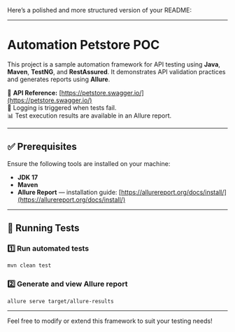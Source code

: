 Here’s a polished and more structured version of your README:

---

# Automation Petstore POC

This project is a sample automation framework for API testing using **Java**, **Maven**, **TestNG**, and **RestAssured**.
It demonstrates API validation practices and generates reports using **Allure**.

📎 **API Reference:** [https://petstore.swagger.io/](https://petstore.swagger.io/) <br />
📝 Logging is triggered when tests fail. <br />
📊 Test execution results are available in an Allure report.

---

## ✅ Prerequisites

Ensure the following tools are installed on your machine:

* **JDK 17**
* **Maven**
* **Allure Report** — installation guide: [https://allurereport.org/docs/install/](https://allurereport.org/docs/install/)

---

## 🚀 Running Tests

### 1️⃣ Run automated tests

```bash
mvn clean test
```

### 2️⃣ Generate and view Allure report

```bash
allure serve target/allure-results
```

---

Feel free to modify or extend this framework to suit your testing needs!
